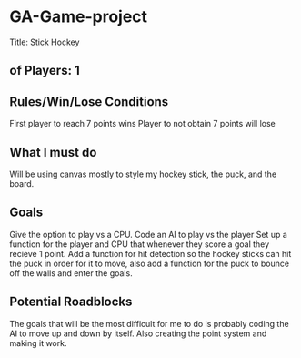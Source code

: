 # GA-Game-project

Title: Stick Hockey

## of Players: 1

## Rules/Win/Lose Conditions

First player to reach 7 points wins 
Player to not obtain 7 points will lose

## What I must do
Will be using canvas mostly to style my hockey stick, the puck, and the board.

## Goals

Give the option to play vs a CPU. Code an AI to play vs the player
Set up a function for the player and CPU that whenever they score a goal they recieve 1 point.
Add a function for hit detection so the hockey sticks can hit the puck in order for it to move, also add a function for the puck to bounce off the walls and enter the goals. 


## Potential Roadblocks
The goals that will be the most difficult for me to do is probably coding the AI to move up and down by itself. Also creating the point system and making it work. 
